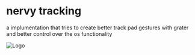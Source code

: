 
# nervy tracking

a implumentation that tries to create better track pad gestures with grater and better control over the os functionality



![Logo](https://github.com/user-attachments/assets/b545bc29-3dcb-4234-ae21-e12d2c01bdbe)


